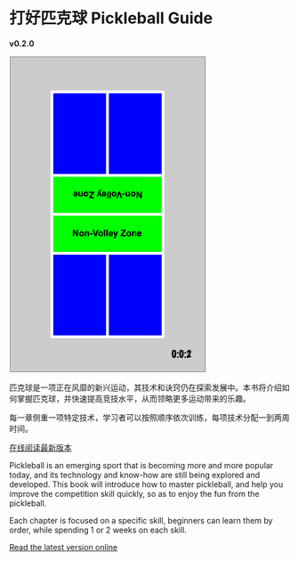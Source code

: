 # 打好匹克球 Pickleball Guide

**v0.2.0**

![Pickelball Court](_images/pickleball_court.png)

匹克球是一项正在风靡的新兴运动，其技术和诀窍仍在探索发展中。本书将介绍如何掌握匹克球，并快速提高竞技水平，从而领略更多运动带来的乐趣。

每一章侧重一项特定技术，学习者可以按照顺序依次训练，每项技术分配一到两周时间。

[在线阅读最新版本](https://github.com/yeasy/pickleball_guide/blob/main/SUMMARY.md)


Pickleball is an emerging sport that is becoming more and more popular today, and its technology and know-how are still being explored and developed. This book will introduce how to master pickleball, and help you improve the competition skill quickly, so as to enjoy the fun from the pickleball.

Each chapter is focused on a specific skill, beginners can learn them by order, while spending 1 or 2 weeks on each skill.

[Read the latest version online](https://github.com/yeasy/pickleball_guide/blob/main/SUMMARY.md)
